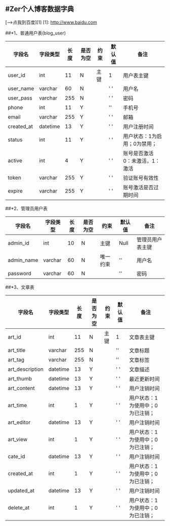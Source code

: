 #Zer个人博客数据字典
--------------------
[-->点我到百度][1]
[1]: http://www.baidu.com

##*1、普通用户表(blog_user)

|字段名|字段类型|长度|是否为空|约束|默认值|备注|
|---|---|---|---|---|---|---|
|user_id|int|11|N|主键|1|用户表主键|
|user_name|varchar|60|N||' '|用户名|
|user_pass|varchar|255|N||' '|密码|
|phone|int|11|Y||''|手机号|
|email|varchar|255|Y||' '|邮箱|
|created_at|datetime|13|Y||' '|用户注册时间|
|status|int|11|Y||' '|用户状态：1为启用；0为禁用；|
|active|int|4|Y||' '|账号是否激活 0：未激活，1：激活|
|token|varchar|255|Y||' '|验证账号有效性|
|expire|varchar|255|Y||' '|账号激活是否过期时间|

##*2、管理员用户表

|字段名|字段类型|长度|是否为空|约束|默认值|备注|
|---|---|---|---|---|---|---|
|admin_id|int|10|N|主键|Null|管理员用户表主键|
|admin_name|varchar|60|N|唯一约束|''|用户名|
|password|varchar|60|N||''|密码|

##*3、文章表

|字段名|字段类型|长度|是否为空|约束|默认值|备注|
|---|---|---|---|---|---|---|
|art_id|int|11|N|主键|1|文章表主键|
|art_title|varchar|255|N||''|文章标题|
|art_tag|varchar|255|N||''|文章标签|
|art_description|datetime|13|Y||' '|文章描述|
|art_thumb|datetime|13|Y||' '|最近更新时间|
|art_content|datetime|13|Y||' '|用户注销时间|
|art_time|int|1|Y||' '|用户状态：1为使用中；0为已注销；|
|art_editor|datetime|13|Y||' '|用户注销时间|
|art_view|int|1|Y||' '|用户状态：1为使用中；0为已注销；|
|cate_id|datetime|13|Y||' '|用户注销时间|
|created_at|int|1|Y||' '|用户状态：1为使用中；0为已注销；|
|updated_at|datetime|13|Y||' '|用户注销时间|
|delete_at|int|1|Y||' '|用户状态：1为使用中；0为已注销；|



